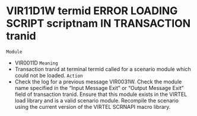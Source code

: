 # VIR11D1W termid ERROR LOADING SCRIPT scriptnam IN TRANSACTION tranid
`Module`
- VIR0011D
`Meaning`
- Transaction tranid at terminal termid called for a scenario module which could not be loaded.
`Action`
- Check the log for a previous message VIR0031W. Check the module name specified in the “Input Message Exit” or “Output Message Exit” field of transaction tranid. Ensure that this module exists in the VIRTEL load library and is a valid scenario module. Recompile the scenario using the current version of the VIRTEL SCRNAPI macro library.
